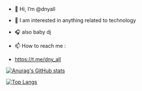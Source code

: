 - 👋 Hi, I’m @dnyall
- 👀 I am interested in anything related to technology
- 🎧 also baby dj

- 📫 How to reach me :
- https://t.me/dny_all


[![Anurag's GitHub stats](https://github-readme-stats.vercel.app/api?username=dnyall&hide=&show_icons=true&theme=shades-of-purple)](https://github.com/anuraghazra/github-readme-stats)

[![Top Langs](https://github-readme-stats.vercel.app/api/top-langs/?username=dnyall)](https://github.com/anuraghazra/github-readme-stats)


<!---
dnyall/dnyall is a ✨ special ✨ repository because its `README.md` (this file) appears on your GitHub profile.
You can click the Preview link to take a look at your changes.
--->
